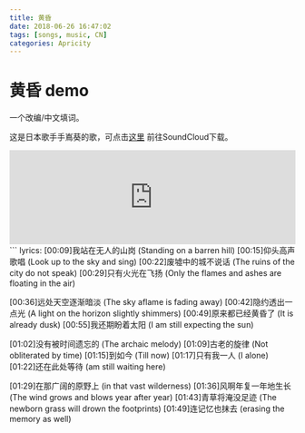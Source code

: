 ```yaml
---
title: 黄昏
date: 2018-06-26 16:47:02
tags: [songs, music, CN]
categories: Apricity
---
```


# 黄昏 demo

一个改编/中文填词。

<!--more-->

这是日本歌手手嶌葵的歌，可点击[这里](https://soundcloud.com/elisastayshere/demo-the-dusk) 前往SoundCloud下载。

<iframe width="100%" height="166" scrolling="no" frameborder="no" allow="autoplay" src="https://w.soundcloud.com/player/?url=https%3A//api.soundcloud.com/tracks/452549886&color=%23ff5500&auto_play=false&hide_related=false&show_comments=true&show_user=true&show_reposts=false&show_teaser=true"></iframe>
```
lyrics:
[00:09]我站在无人的山岗 (Standing on a barren hill)
[00:15]仰头高声歌唱 (Look up to the sky and sing)
[00:22]废墟中的城不说话 (The ruins of the city do not speak)
[00:29]只有火光在飞扬 (Only the flames and ashes are floating in the air)

[00:36]远处天空逐渐暗淡 (The sky aflame is fading away)
[00:42]隐约透出一点光 (A light on the horizon slightly shimmers)
[00:49]原来都已经黄昏了 (It is already dusk)
[00:55]我还期盼着太阳 (I am still expecting the sun)

[01:02]没有被时间遗忘的 (The archaic melody)
[01:09]古老的旋律 (Not obliterated by time)
[01:15]到如今 (Till now)
[01:17]只有我一人 (I alone)
[01:22]还在此处等待 (am still waiting here)

[01:29]在那广阔的原野上 (in that vast wilderness)
[01:36]风啊年复一年地生长 (The wind grows and blows year after year)
[01:43]青草将淹没足迹 (The newborn grass will drown the footprints)
[01:49]连记忆也抹去 (erasing the memory as well)
```

